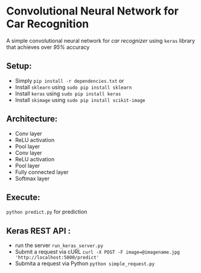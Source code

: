 # Convolutional Neural Network for Car Recognition
A simple convolutional neural network for *car recognizer* using `keras` library that achieves over *95%* accuracy

## Setup:
- Simply `pip install -r dependencies.txt` or  
- Install `sklearn` using `sudo pip install sklearn`
- Install `keras` using `sudo pip install keras`
- Install `skimage` using `sudo pip install scikit-image`

## Architecture:
- Conv layer
- ReLU activation
- Pool layer
- Conv layer
- ReLU activation
- Pool layer
- Fully connected layer
- Softmax layer

## Execute:
`python predict.py` for prediction

## Keras REST API :
- run the server `run_keras_server.py`
- Submit a request via cURL `curl -X POST -F image=@imagename.jpg 'http://localhost:5000/predict'`
- Submita a request via Python `python simple_request.py`
